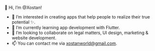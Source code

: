 👋 Hi, I’m @Xostan!
- 👀 I’m interested in creating apps that help people to realize their true potential ✨.
- 🌱 I’m currently learning app development with Flutter.
- 💞️ I’m looking to collaborate on legal matters, UI design, marketing & website development.
- 📫 You can contact me via xostanworld@gmail.com.

<!---
Xostan/Xostan is a ✨ special ✨ repository because its `README.md` (this file) appears on your GitHub profile.
You can click the Preview link to take a look at your changes.
--->
